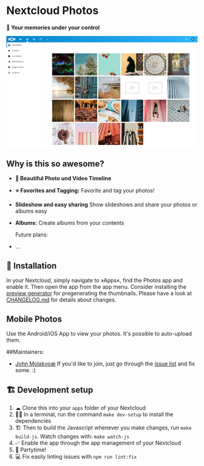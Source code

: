 # Nextcloud Photos
**📸 Your memories under your control**

![](screenshots/screenshot1.png)

## Why is this so awesome?
- **📸 Beautiful Photo und Video Timeline**
- **⭐ Favorites and Tagging:** Favorite and tag your photos!
- **Slideshow and easy sharing** Show slideshows and share your photos or albums easy
- **Albums:** Create albums from your contents
    
    Future plans:
- ...

## 🚀 Installation  
In your Nextcloud, simply navigate to »Apps«, find the Photos app and enable it. Then open the app from the app menu. Consider installing the [preview generator](https://github.com/rullzer/previewgenerator) for pregenerating the thumbnails. 
Please have a look at [CHANGELOG.md](https://github.com/nextcloud/photos/blob/master/CHANGELOG.md) for details about changes.
    
## Mobile Photos
Use the Android/iOS App to view your photos. It's possible to auto-upload them.

##Maintainers:
- [John Molakvoæ](https://github.com/skjnldsv)
If you'd like to join, just go through the [issue list](https://github.com/nextcloud/photos/issues) and fix some. :)
    
## 🏗 Development setup
1.  ☁ Clone this into your `apps` folder of your Nextcloud
2.  👩‍💻 In a terminal, run the command `make dev-setup` to install the dependencies
3.  🏗 Then to build the Javascript whenever you make changes, run `make build-js`. Watch changes with: `make watch-js`
4.  ✅ Enable the app through the app management of your Nextcloud
5.  🎉 Partytime!
6.  💻 Fix easily linting issues with `npm run lint:fix`